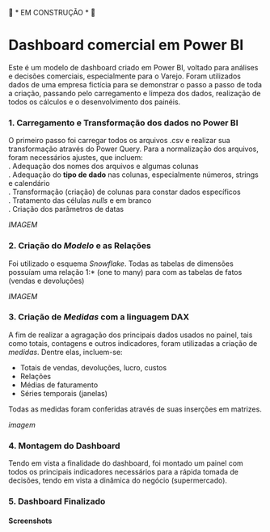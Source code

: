  🚧 * EM CONSTRUÇÃO * 🚧


# Dashboard comercial em Power BI
Este é um modelo de dashboard criado em Power BI, voltado para análises e decisões comerciais, especialmente para o Varejo. Foram utilizados dados de uma empresa fictícia para se demonstrar o passo a passo de toda a criação, passando pelo carregamento e limpeza dos dados, realização de todos os cálculos e o desenvolvimento dos painéis.

### 1. Carregamento e Transformação dos dados no Power BI
O primeiro passo foi carregar todos os arquivos .csv e realizar sua transformação através do Power Query. Para a normalização dos arquivos, foram necessários ajustes, que incluem:  
. Adequação dos nomes dos arquivos e algumas colunas  
. Adequação do **tipo de dado** nas colunas, especialmente números, strings e calendário  
. Transformação (criação) de colunas para constar dados específicos  
. Tratamento das células *nulls* e em branco  
. Criação dos parâmetros de datas  


*IMAGEM*

### 2. Criação do *Modelo* e as Relações
Foi utilizado o esquema *Snowflake*. Todas as tabelas de dimensões possuíam uma relação 1:* (one to many) para com as tabelas de fatos (vendas e devoluções)

*IMAGEM*
 
### 3. Criação de *Medidas* com a linguagem DAX
A fim de realizar a agragação dos principais dados usados no painel, tais como totais, contagens e outros indicadores, foram utilizadas a criação de *medidas*. Dentre elas, incluem-se:  
- Totais de vendas, devoluções, lucro, custos  
- Relações
- Médias de faturamento  
- Séries temporais (janelas)

Todas as medidas foram conferidas através de suas inserções em matrizes.


*imagem*

### 4. Montagem do Dashboard
Tendo em vista a finalidade do dashboard, foi montado um painel com todos os principais indicadores necessários para a rápida tomada de decisões, tendo em vista a dinâmica do negócio (supermercado).




### 5. Dashboard Finalizado
#### Screenshots

